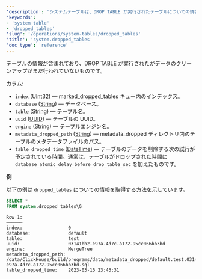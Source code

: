 ```yaml
---
'description': 'システムテーブルは、DROP TABLE が実行されたテーブルについての情報を含んでいますが、データクリーンアップがまだ実行されていません。'
'keywords':
- 'system table'
- 'dropped_tables'
'slug': '/operations/system-tables/dropped_tables'
'title': 'system.dropped_tables'
'doc_type': 'reference'
---
```


テーブルの情報が含まれており、DROP TABLE が実行されたがデータのクリーンアップがまだ行われていないものです。

カラム:

- `index` ([UInt32](../../sql-reference/data-types/int-uint.md)) — marked_dropped_tables キュー内のインデックス。
- `database` ([String](../../sql-reference/data-types/string.md)) — データベース。
- `table` ([String](../../sql-reference/data-types/string.md)) — テーブル名。
- `uuid` ([UUID](../../sql-reference/data-types/uuid.md)) — テーブルの UUID。
- `engine` ([String](../../sql-reference/data-types/string.md)) — テーブルエンジン名。
- `metadata_dropped_path` ([String](../../sql-reference/data-types/string.md)) — metadata_dropped ディレクトリ内のテーブルのメタデータファイルのパス。
- `table_dropped_time` ([DateTime](../../sql-reference/data-types/datetime.md)) — テーブルのデータを削除する次の試行が予定されている時間。通常は、テーブルがドロップされた時間に `database_atomic_delay_before_drop_table_sec` を加えたものです。

**例**

以下の例は `dropped_tables` についての情報を取得する方法を示しています。

```sql
SELECT *
FROM system.dropped_tables\G
```

```text
Row 1:
──────
index:                 0
database:              default
table:                 test
uuid:                  03141bb2-e97a-4d7c-a172-95cc066bb3bd
engine:                MergeTree
metadata_dropped_path: /data/ClickHouse/build/programs/data/metadata_dropped/default.test.03141bb2-e97a-4d7c-a172-95cc066bb3bd.sql
table_dropped_time:    2023-03-16 23:43:31
```
